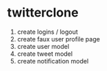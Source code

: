 # twitterclone

1. create logins / logout
2. create faux user profile page
2. create user model
3. create tweet model
4. create notification model